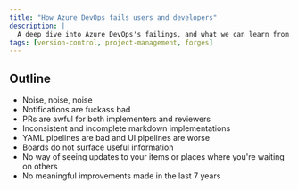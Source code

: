 ```yaml
---
title: "How Azure DevOps fails users and developers"
description: |
  A deep dive into Azure DevOps's failings, and what we can learn from them.
tags: [version-control, project-management, forges]
---
```


## Outline

- Noise, noise, noise
- Notifications are fuckass bad
- PRs are awful for both implementers and reviewers
- Inconsistent and incomplete markdown implementations
- YAML pipelines are bad and UI pipelines are worse
- Boards do not surface useful information
- No way of seeing updates to your items or places where you're waiting on others
- No meaningful improvements made in the last 7 years
